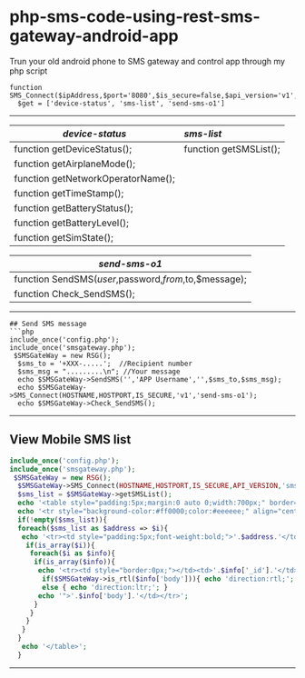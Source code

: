 # php-sms-code-using-rest-sms-gateway-android-app

Trun your old android phone to SMS gateway and control app through my php script
``` 
function SMS_Connect($ipAddress,$port='8080',$is_secure=false,$api_version='v1',$get='');
  $get = ['device-status', 'sms-list', 'send-sms-o1']
``` 
****

| *device-status*                    | *sms-list*            |
|------------------------------------|:----------------------|
| function getDeviceStatus();        |function getSMSList(); |
| function getAirplaneMode();        |                  
| function getNetworkOperatorName(); | 
| function getTimeStamp();           |
| function getBatteryStatus();       |
| function getBatteryLevel();        |
| function getSimState();            |
 
| *send-sms-o1*                                           |
|---------------------------------------------------------|
| function SendSMS($user,$password,$from,$to,$message);   |
| function Check_SendSMS();                               |
****
```
## Send SMS message
```php
include_once('config.php');
include_once('smsgateway.php');
 $SMSGateWay = new RSG();
  $sms_to = '+XXX-.....';  //Recipient number
  $sms_msg = ".........\n"; //Your message
  echo $SMSGateWay->SendSMS('','APP Username','',$sms_to,$sms_msg);
  echo $SMSGateWay->SMS_Connect(HOSTNAME,HOSTPORT,IS_SECURE,'v1','send-sms-o1');
  echo $SMSGateWay->Check_SendSMS();
```
****
## View Mobile SMS list
```php
include_once('config.php');
include_once('smsgateway.php');
 $SMSGateWay = new RSG();
  $SMSGateWay->SMS_Connect(HOSTNAME,HOSTPORT,IS_SECURE,API_VERSION,'sms-list');
  $sms_list = $SMSGateWay->getSMSList();
  echo '<table style="padding:5px;margin:0 auto 0;width:700px;" border="1">';
  echo '<tr style="background-color:#ff0000;color:#eeeeee;" align="center"><td colspan="3"><span>Inbox List</span></td></tr>';
  if(!empty($sms_list)){
  foreach($sms_list as $address => $i){
   echo '<tr><td style="padding:5px;font-weight:bold;">'.$address.'</td><td style="border:0px;"></td></tr>';
    if(is_array($i)){
     foreach($i as $info){
      if(is_array($info)){
       echo '<tr><td style="border:0px;"></td><td>'.$info['_id'].'</td><td style="padding:5px; ';
        if($SMSGateWay->is_rtl($info['body'])){ echo 'direction:rtl;'; }
        else { echo 'direction:ltr;'; }
       echo '">'.$info['body'].'</td></tr>';
      }
     }
    }
   }
  }
   echo '</table>';
  } 
  ```
  ****
